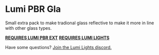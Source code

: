 # Lumi PBR Gla

Small extra pack to make tradional glass reflective to make it more in line with other glass types.

**[REQUIRES LUMI PBR EXT](https://github.com/spiralhalo/LumiPBRExt)**
**[REQUIRES LUMI LIGHTS](https://github.com/spiralhalo/LumiLights)**

Have some questions? [Join the Lumi Lights discord.](https://discord.gg/qcyBfhxkgk)
